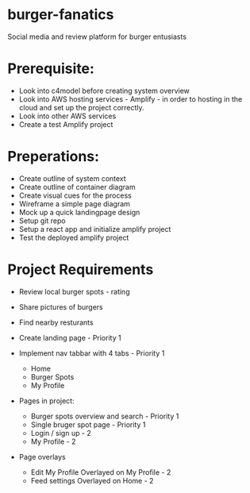# burger-fanatics
Social media and review platform for burger entusiasts

# Prerequisite:
 - Look into c4model before creating system overview
 - Look into AWS hosting services - Amplify - in order to hosting in the cloud and set up the project correctly.
 - Look into other AWS services
 - Create a test Amplify project
 
# Preperations:
 - Create outline of system context
 - Create outline of container diagram
 - Create visual cues for the process
 - Wireframe a simple page diagram
 - Mock up a quick landingpage design
 - Setup git repo
 - Setup a react app and initialize amplify project
 - Test the deployed amplify project

# Project Requirements
  - Review local burger spots - rating
  - Share pictures of burgers
  - Find nearby resturants

  - Create landing page                                     - Priority 1
  - Implement nav tabbar with 4 tabs                        - Priority 1
    - Home
    - Burger Spots
    - My Profile

  - Pages in project:
    - Burger spots overview and search                      - Priority 1
    - Single bruger spot page                               - Priority 1
    - Login / sign up                                       - 2
    - My Profile                                            - 2
  
  - Page overlays
    - Edit My Profile             Overlayed on My Profile   - 2
    - Feed settings               Overlayed on Home         - 2
  
